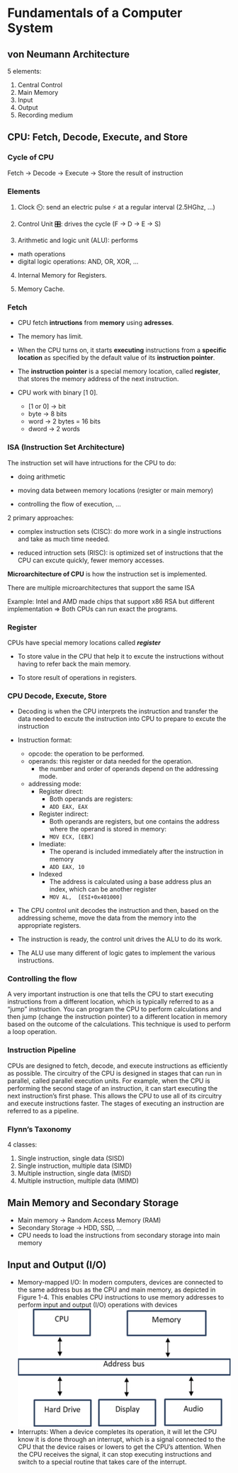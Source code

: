 # Fundamentals of a Computer System

## von Neumann Architecture

5 elements:

1. Central Control
2. Main Memory
3. Input
4. Output
5. Recording medium

## CPU: Fetch, Decode, Execute, and Store

### Cycle of CPU

Fetch -> Decode -> Execute -> Store the result of instruction

### Elements

1. Clock ⏲️: send an electric pulse ⚡ at a regular interval
(2.5HGhz, ...)

2. Control Unit 🎛️: drives the cycle (F -> D -> E -> S)

3. Arithmetic and logic unit (ALU): performs

- math operations
- digital logic operations: AND, OR, XOR, ...

4. Internal Memory for Registers.

5. Memory Cache.

### Fetch

- CPU fetch **intructions** from **memory** using **adresses**.

- The memory has limit.

- When the CPU turns on, it starts **executing** instructions from a **specific location** as specified by the default value of its **instruction pointer**.

- The **instruction pointer** is a special memory location, called **register**, that stores the memory address of the next instruction.

- CPU work with binary [1 0].

  - [1 or 0] -> bit
  - byte -> 8 bits
  - word -> 2 bytes = 16 bits
  - dword -> 2 words

### ISA (Instruction Set Architecture)

The instruction set will have intructions for the CPU to do:

- doing arithmetic

- moving data between memory locations (resigter or main memory)

- controlling the flow of execution, ...

2 primary approaches:

- complex instruction sets (CISC):
    do more work in a single instructions and take as much time needed.

- reduced intruction sets (RISC):
    is optimized set of instructions that the CPU can excute quickly, fewer memory accesses.

**Microarchitecture of CPU** is how the instruction set is implemented.

There are multiple microarchitectures that support the same ISA

Example: Intel and AMD made chips that support x86 RSA but different implementation => Both CPUs can run exact the programs.

### Register

CPUs have special memory locations called ***register***

- To store value in the CPU that help it to excute the instructions without having to refer back the main memory.

- To store result of operations in registers.

### CPU Decode, Execute, Store

- Decoding is when the CPU interprets the instruction and transfer the data needed to excute the instruction into CPU to prepare to excute the instruction

- Instruction format:
  - opcode: the operation to be performed.
  - operands: this register or data needed for the operation.
    - the number and order of operands depend on the addressing mode.
  - addressing mode:
    - Register direct:
      - Both operands are registers:
      - ```ADD EAX, EAX```
    - Register indirect:
      - Both operands are registers, but one contains the address where the operand is stored in memory:
      - ```MOV ECX, [EBX]```
    - Imediate:
      - The operand is included immediately after the instruction in memory
      - ```ADD EAX, 10```
    - Indexed
      - The address is calculated using a base address plus an index, which can be another register
      - ```MOV AL,  [ESI+0x401000]```

- The CPU control unit decodes the instruction and then, based on the addressing scheme, move the data from the memory into the appropriate registers.
- The instruction is ready, the control unit drives the ALU to do its work.
- The ALU use many different of logic gates to implement the various instructions.

### Controlling the flow

A very important instruction is one that tells the CPU to start executing instructions from a different location, which is typically referred to as a “jump” instruction. You can program the CPU to perform calculations and then jump (change the instruction pointer) to a different location in memory based on the outcome of the calculations. This technique is used to perform a loop operation.

### Instruction Pipeline

CPUs are designed to fetch, decode, and execute instructions as efficiently as possible. The circuitry of the CPU is designed in stages that can run in parallel, called parallel execution units. For example, when the CPU is performing the second stage of an instruction, it can start executing the next instruction’s first phase. This allows the CPU to use all of its circuitry and execute instructions faster. The stages of executing an instruction are referred to as a pipeline.

### Flynn’s Taxonomy

4 classes:

1. Single instruction, single data (SISD)
2. Single instruction, multiple data (SIMD)
3. Multiple instruction, single data (MISD)
4. Multiple instruction, multiple data (MIMD)

## Main Memory and Secondary Storage

- Main memory -> Random Access Memory (RAM)
- Secondary Storage -> HDD, SSD, ...
- CPU needs to load the instructions from secondary storage into main memory

## Input and Output (I/O)

- Memory-mapped I/O:
    In modern computers, devices are connected to the same address bus as the CPU and main memory, as depicted in Figure 1-4. This enables CPU instructions to use memory addresses to perform input and output (I/O) operations with devices
    ![Address Bus](images/devices-connected-to-the-address-bus.png)
- Interrupts:
    When a device completes its operation, it will let the CPU know it is done through an interrupt, which is a signal connected to the CPU that the device raises or lowers to get the CPU’s attention. When the CPU receives the signal, it can stop executing instructions and switch to a special routine that takes care of the interrupt.
